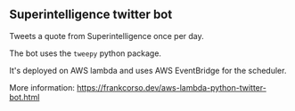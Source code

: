 ## Superintelligence twitter bot

Tweets a quote from Superintelligence once per day.

The bot uses the `tweepy` python package.

It's deployed on AWS lambda and uses AWS EventBridge for the scheduler.

More information: https://frankcorso.dev/aws-lambda-python-twitter-bot.html
